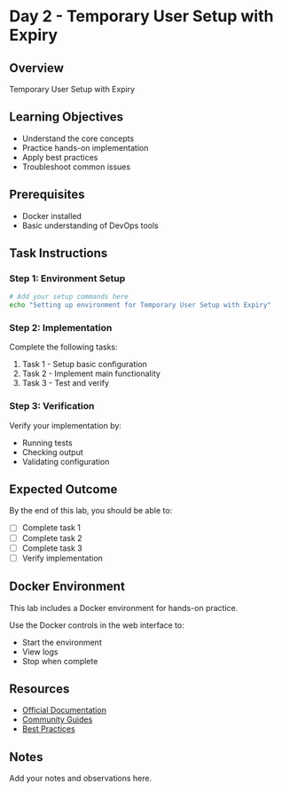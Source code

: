 # Day 2 - Temporary User Setup with Expiry

## Overview
Temporary User Setup with Expiry

## Learning Objectives
- Understand the core concepts
- Practice hands-on implementation
- Apply best practices
- Troubleshoot common issues

## Prerequisites
- Docker installed
- Basic understanding of DevOps tools

## Task Instructions

### Step 1: Environment Setup
```bash
# Add your setup commands here
echo "Setting up environment for Temporary User Setup with Expiry"
```

### Step 2: Implementation
Complete the following tasks:
1. Task 1 - Setup basic configuration
2. Task 2 - Implement main functionality
3. Task 3 - Test and verify

### Step 3: Verification
Verify your implementation by:
- Running tests
- Checking output
- Validating configuration

## Expected Outcome
By the end of this lab, you should be able to:
- [ ] Complete task 1
- [ ] Complete task 2
- [ ] Complete task 3
- [ ] Verify implementation

## Docker Environment
This lab includes a Docker environment for hands-on practice.

Use the Docker controls in the web interface to:
- Start the environment
- View logs
- Stop when complete

## Resources
- [Official Documentation](#)
- [Community Guides](#)
- [Best Practices](#)

## Notes
Add your notes and observations here.
